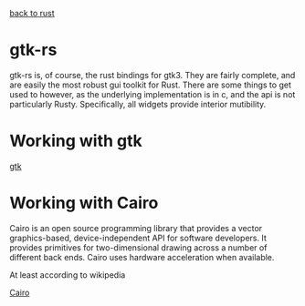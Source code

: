 [back to rust](../../rust.md)

# gtk-rs

gtk-rs is, of course, the rust bindings for gtk3. They are fairly complete, and are easily the most robust gui toolkit for Rust. There are some things to get used to however, as the underlying implementation is in c, and the api is not particularly Rusty. Specifically, all widgets provide interior mutibility.

# Working with gtk
[gtk](gtk.md)

# Working with Cairo
Cairo is an open source programming library that provides a vector graphics-based, device-independent API for software developers. It provides primitives for two-dimensional drawing across a number of different back ends. Cairo uses hardware acceleration when available. 

At least according to wikipedia

[Cairo](cairo.md)
